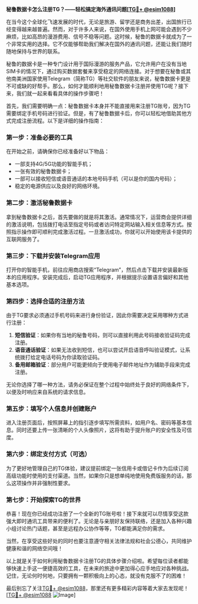 **秘鲁数据卡怎么注册TG？——轻松搞定海外通讯问题[[TG💪+ @esim1088](https://t.me/s/esim1088)]**

在当今这个全球化飞速发展的时代，无论是旅游、留学还是商务出差，出国旅行已经变得越来越普遍。然而，对于许多人来说，在国外使用手机上网可能会遇到不少麻烦，比如高昂的漫游费用、信号不稳等问题。这时候，秘鲁的数据卡就成为了一个非常实用的选择。它不仅能够帮助我们解决在国外的通讯问题，还能让我们随时随地保持与世界的联系。

秘鲁的数据卡是一种专门设计用于国际漫游的服务产品，它允许用户在没有当地SIM卡的情况下，通过购买数据套餐来享受稳定的网络连接。对于想要在秘鲁或其他南美洲国家使用Telegram（简称TG）等社交软件的朋友来说，秘鲁数据卡更是不可或缺的好帮手。那么，如何才能顺利地用秘鲁数据卡注册并使用TG呢？接下来，我们就一起来看看具体的操作步骤吧！

首先，我们需要明确一点：秘鲁数据卡本身并不能直接用来注册TG账号，因为TG需要绑定手机号码进行验证。但是，有了秘鲁数据卡后，你可以轻松地借助其他方式完成注册流程。以下是详细的操作指南：

### 第一步：准备必要的工具

在开始之前，请确保你已经准备好以下物品：
- 一部支持4G/5G功能的智能手机；
- 一张有效的秘鲁数据卡；
- 一部可以接收短信或语音通话的本地号码手机（可以是你的国内号码）；
- 稳定的电源供应以及良好的网络环境。

### 第二步：激活秘鲁数据卡

拿到秘鲁数据卡之后，首先要做的就是将其激活。通常情况下，运营商会提供详细的激活说明，包括拨打电话至指定号码或者访问特定网站输入相关信息等方式。按照指示操作即可顺利完成激活过程。一旦激活成功，你就可以开始使用该卡提供的互联网服务了。

### 第三步：下载并安装Telegram应用

打开你的智能手机，前往应用商店搜索“Telegram”，然后点击下载并安装最新版本的应用程序。安装完成后，启动TG应用程序，并根据提示设置语言偏好和其他基本选项。

### 第四步：选择合适的注册方法

由于TG要求必须通过手机号码来进行身份验证，因此你需要决定采用哪种方式进行注册：
1. **短信验证**：如果你有当地的秘鲁号码，则可以直接利用此号码接收验证码完成注册。
2. **语音通话验证**：如果无法收到短信，也可以尝试开启语音呼叫验证模式，让系统拨打给定电话号码为你读取验证码。
3. **备用邮箱验证**：部分用户可能更倾向于使用电子邮件地址作为辅助手段来完成注册。

无论你选择了哪一种方法，请务必保证在整个过程中始终处于良好的网络条件下，以便及时响应来自系统的请求信息。

### 第五步：填写个人信息并创建账户

进入注册页面后，按照屏幕上的指引逐步填写所需资料，如用户名、密码等基本信息。同时还要上传一张清晰的个人头像照片，这将有助于提升账户的安全性及可信度。

### 第六步：绑定支付方式（可选）

为了更好地管理自己的TG体验，建议提前绑定一张信用卡或借记卡作为后续订阅高级功能时使用的支付渠道。当然，如果你只是想单纯地使用免费版服务的话，那么这项操作并非强制性要求。

### 第七步：开始探索TG的世界

恭喜！现在你已经成功注册了一个全新的TG账号啦！接下来就可以尽情享受这款强大即时通讯工具带来的便利了。无论是与亲朋好友保持联络，还是加入各种兴趣小组讨论热门话题，甚至是远程办公协作等等，TG都能满足你的需求。

当然，在享受这些好处的同时也要注意遵守相关法律法规和社会公德心，共同维护健康和谐的网络空间哦！

以上就是关于如何利用秘鲁数据卡注册TG的具体步骤介绍啦。希望每位读者都能够快速上手这一便捷高效的工具，在未来的旅途中更加得心应手地应对各种挑战。记住，无论何时何地，只要拥有一颗积极向上的心态，就没有克服不了的困难！

最后别忘了关注[TG💪+ @esim1088](https://t.me/s/esim1088)，那里还有更多精彩内容等着大家去发现呢！[[TG💪+ @esim1088](https://t.me/s/esim1088) ![Image](https://i.postimg.cc/4NQfJmqS/Snipaste-2025-05-13-00-14-12.png)]